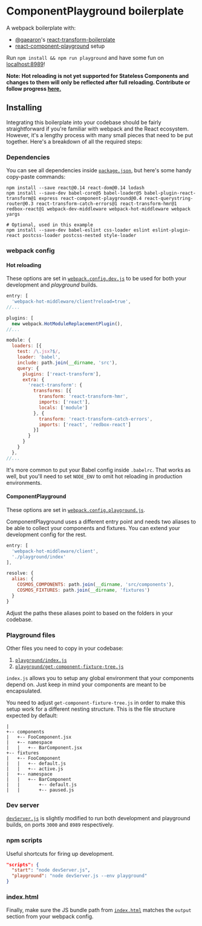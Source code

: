 # ComponentPlayground boilerplate

A webpack boilerplate with:
- [@gaearon](https://github.com/gaearon)'s [react-transform-boilerplate](https://github.com/gaearon/react-transform-boilerplate)
- [react-component-playground](https://github.com/skidding/react-component-playground) setup

Run `npm install && npm run playground` and have some fun on [localhost:8989](http://localhost:8989)!

**Note: Hot reloading is not yet supported for Stateless Components and changes to them will only be reflected after full reloading. Contribute or follow progress [here.](https://github.com/gaearon/babel-plugin-react-transform/pull/34)**

## Installing

Integrating this boilerplate into your codebase should be fairly straightforward if you're familiar with webpack and the React ecosystem. However, it's a lengthy process with many small pieces that need to be put together. Here's a breakdown of all the required steps:

### Dependencies

You can see all dependencies inside [`package.json`](package.json), but here's some handy copy-paste commands:
```
npm install --save react@0.14 react-dom@0.14 lodash
npm install --save-dev babel-core@5 babel-loader@5 babel-plugin-react-transform@1 express react-component-playground@0.4 react-querystring-router@0.3 react-transform-catch-errors@1 react-transform-hmr@1 redbox-react@1 webpack-dev-middleware webpack-hot-middleware webpack yargs

# Optional, used in this example
npm install --save-dev babel-eslint css-loader eslint eslint-plugin-react postcss-loader postcss-nested style-loader
```

### webpack config

#### Hot reloading

These options are set in [`webpack.config.dev.js`](webpack.config.dev.js) to be used for both your development and *playground* builds.

```js
entry: [
  'webpack-hot-middleware/client?reload=true',
//...
```
```js
plugins: [
  new webpack.HotModuleReplacementPlugin(),
//...
```

```js
module: {
  loaders: [{
    test: /\.jsx?$/,
    loader: 'babel',
    include: path.join(__dirname, 'src'),
    query: {
      plugins: ['react-transform'],
      extra: {
        'react-transform': {
          transforms: [{
            transform: 'react-transform-hmr',
            imports: ['react'],
            locals: ['module']
          }, {
            transform: 'react-transform-catch-errors',
            imports: ['react', 'redbox-react']
          }]
        }
      }
    }
  },
//...
```

It's more common to put your Babel config inside `.babelrc`. That works as well, but you'll need to set `NODE_ENV` to omit hot reloading in production environments.

#### ComponentPlayground

These options are set in [`webpack.config.playground.js`](webpack.config.playground.js).

ComponentPlayground uses a different entry point and needs two aliases to be able to collect your components and fixtures. You can extend your development config for the rest.

```js
entry: [
  'webpack-hot-middleware/client',
  './playground/index'
],
```

```js
resolve: {
  alias: {
    COSMOS_COMPONENTS: path.join(__dirname, 'src/components'),
    COSMOS_FIXTURES: path.join(__dirname, 'fixtures')
  }
}
```

Adjust the paths these aliases point to based on the folders in your codebase.

### Playground files

Other files you need to copy in your codebase:

1. [`playground/index.js`](playground/index.js)
2. [`playground/get-component-fixture-tree.js`](playground/get-component-fixture-tree.js)

`index.js` allows you to setup any global environment that your components depend on. Just keep in mind your components are meant to be encapsulated.

You need to adjust `get-component-fixture-tree.js` in order to make this setup
work for a different nesting structure. This is the file structure expected by default:
```
|
+-- components
|   +-- FooComponent.jsx
|   +-- namespace
|   |   +-- BarComponent.jsx
+-- fixtures
|   +-- FooComponent
|   |   +-- default.js
|   |   +-- active.js
|   +-- namespace
|   |   +-- BarComponent
|   |       +-- default.js
|   |       +-- paused.js
```

### Dev server

[`devServer.js`](devServer.js) is slightly modified to run both development and playground builds, on ports `3000` and `8989` respectively.

### npm scripts

Useful shortcuts for firing up development.

```json
"scripts": {
  "start": "node devServer.js",
  "playground": "node devServer.js --env playground"
}
```

### index.html

Finally, make sure the JS bundle path from [`index.html`](index.html) matches the `output` section from your webpack config.

